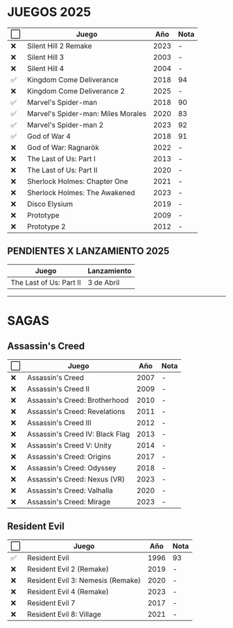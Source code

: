 # JUEGOS 2025
| ⬜ | Juego                                      | Año | Nota |                                                    
|----|--------------------------------------------|-----|------|
| ❌ | Silent Hill 2 Remake                      | 2023 | - |      
| ❌ | Silent Hill 3                             | 2003 | - |     
| ❌ | Silent Hill 4                             | 2004 | - |     
| ✅ | Kingdom Come Deliverance                  | 2018 | 94 |     
| ❌ | Kingdom Come Deliverance 2                | 2025 | - |     
| ✅ | Marvel's Spider-man                       | 2018 | 90 |     
| ✅ | Marvel's Spider-man: Miles Morales        | 2020 | 83 |     
| ✅ | Marvel's Spider-man 2                     | 2023 | 92 |     
| ✅ | God of War 4                              | 2018 | 91 |      
| ❌ | God of War: Ragnarök                      | 2022 | - |      
| ❌ | The Last of Us: Part I                    | 2013 | - |      
| ❌ | The Last of Us: Part II                   | 2020 | - |      
| ❌ | Sherlock Holmes: Chapter One              | 2021 | - |      
| ❌ | Sherlock Holmes: The Awakened             | 2023 | - |      
| ❌ | Disco Elysium                             | 2019 | - |      
| ❌ | Prototype                                 | 2009 | - |      
| ❌ | Prototype 2                               | 2012 | - |      


## PENDIENTES X LANZAMIENTO 2025
|Juego                                      | Lanzamiento |                                                   
|-------------------------------------------|-------------|
|The Last of Us: Part II                    | 3 de Abril | 

---

# SAGAS
## Assassin's Creed
| ⬜ | Juego                                      | Año | Nota |                                                    
|----|--------------------------------------------|-----|------|
| ❌ | Assassin's Creed                           | 2007 | - | 
| ❌ | Assassin's Creed II                        | 2009 | - | 
| ❌ | Assassin's Creed: Brotherhood              | 2010 | - | 
| ❌ | Assassin's Creed: Revelations              | 2011 | - | 
| ❌ | Assassin's Creed III                       | 2012 | - | 
| ❌ | Assassin's Creed IV: Black Flag            | 2013 | - | 
| ❌ | Assassin's Creed V: Unity                  | 2014 | - | 
| ❌ | Assassin's Creed: Origins                  | 2017 | - | 
| ❌ | Assassin's Creed: Odyssey                  | 2018 | - | 
| ❌ | Assassin's Creed: Nexus (VR)               | 2023 | - | 
| ❌ | Assassin's Creed: Valhalla                 | 2020 | - | 
| ❌ | Assassin's Creed: Mirage                   | 2023 | - | 

## Resident Evil
| ⬜ | Juego                                      | Año | Nota |                                                    
|----|--------------------------------------------|-----|------|
| ✅ | Resident Evil                              | 1996 | 93 | 
| ❌ | Resident Evil 2 (Remake)                   | 2019 | - | 
| ❌ | Resident Evil 3: Nemesis (Remake)          | 2020 | - | 
| ❌ | Resident Evil 4 (Remake)                   | 2023 | - | 
| ❌ | Resident Evil 7                            | 2017 | - | 
| ❌ | Resident Evil 8: Village                   | 2021 | - | 